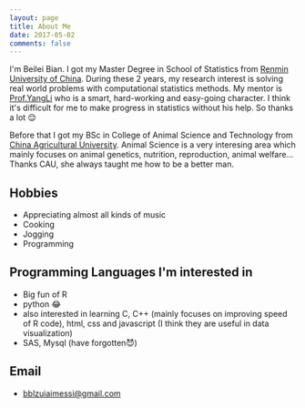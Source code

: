 ```yaml
---
layout: page
title: About Me
date: 2017-05-02
comments: false
---
```


I'm Beilei Bian. I got my Master Degree in School of Statistics from [Renmin University of China](http://www.ruc.edu.cn). During these 2 years, my research interest is solving real world problems with computational statistics methods. My mentor is [Prof.YangLi](http://stat.ruc.edu.cn/teacher_more.php?id=66&cid=25) who is a smart, hard-working and easy-going character. I think it's difficult for me to make progress in statistics without his help. So thanks a lot 😌

Before that I got my BSc in College of Animal Science and Technology from [China Agricultural University](http://www.cau.edu.cn). Animal Science is a very interesing area which mainly focuses on animal genetics, nutrition, reproduction, animal welfare... Thanks CAU, she always taught me how to be a better man.



## Hobbies

* Appreciating almost all kinds of music
* Cooking
* Jogging
* Programming


## Programming Languages I'm interested in

* Big fun of R
* python 😂
* also interested in learning C, C++ (mainly focuses on improving speed of R code), html, css and javascript (I think they are useful in data visualization)
* SAS, Mysql (have forgotten😈)

## Email

* bblzuiaimessi@gmail.com
